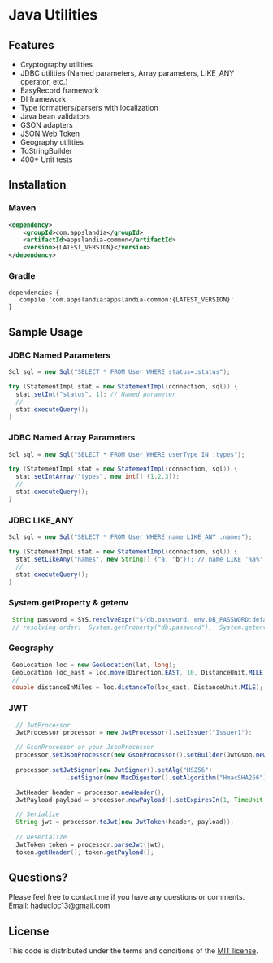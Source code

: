 # Java Utilities 

## Features
- Cryptography utilities
- JDBC utilities (Named parameters, Array parameters, LIKE_ANY operator, etc.)
- EasyRecord framework
- DI framework
- Type formatters/parsers with localization
- Java bean validators
- GSON adapters
- JSON Web Token
- Geography utilities
- ToStringBuilder
- 400+ Unit tests

## Installation

### Maven
```XML
<dependency>
    <groupId>com.appslandia</groupId>
    <artifactId>appslandia-common</artifactId>
    <version>{LATEST_VERSION}</version>
</dependency>
```

### Gradle
```
dependencies {
   compile 'com.appslandia:appslandia-common:{LATEST_VERSION}'
}
```

## Sample Usage
### JDBC Named Parameters
```java
Sql sql = new Sql("SELECT * FROM User WHERE status=:status");

try (StatementImpl stat = new StatementImpl(connection, sql)) {
  stat.setInt("status", 1); // Named parameter
  //
  stat.executeQuery();
}
```
### JDBC Named Array Parameters
```java
Sql sql = new Sql("SELECT * FROM User WHERE userType IN :types");

try (StatementImpl stat = new StatementImpl(connection, sql)) {
  stat.setIntArray("types", new int[] {1,2,3});
  //
  stat.executeQuery();
}
```
### JDBC LIKE_ANY
```java
Sql sql = new Sql("SELECT * FROM User WHERE name LIKE_ANY :names");

try (StatementImpl stat = new StatementImpl(connection, sql)) {
  stat.setLikeAny("names", new String[] {"a, "b"}); // name LIKE '%a%' OR name LIKE '%b%'
  //
  stat.executeQuery();
}
```
### System.getProperty & getenv
```java
 String password = SYS.resolveExpr("${db.password, env.DB_PASSWORD:default_password}")
 // resolving order:  System.getProperty("db.password"),  System.getenv("DB_PASSWORD"), default_password
```
### Geography
```java
 GeoLocation loc = new GeoLocation(lat, long);
 GeoLocation loc_east = loc.move(Direction.EAST, 10, DistanceUnit.MILE);
 //
 double distanceInMiles = loc.distanceTo(loc_east, DistanceUnit.MILE); // ~10 miles
```
### JWT
```java
  // JwtProcessor
  JwtProcessor processor = new JwtProcessor().setIssuer("Issuer1");

  // GsonProcessor or your JsonProcessor
  processor.setJsonProcessor(new GsonProcessor().setBuilder(JwtGson.newGsonBuilder()));
  
  processor.setJwtSigner(new JwtSigner().setAlg("HS256")
  				.setSigner(new MacDigester().setAlgorithm("HmacSHA256").setSecret("secret")));

  JwtHeader header = processor.newHeader();
  JwtPayload payload = processor.newPayload().setExpiresIn(1, TimeUnit.DAYS);

  // Serialize
  String jwt = processor.toJwt(new JwtToken(header, payload));
  
  // Deserialize
  JwtToken token = processor.parseJwt(jwt);
  token.getHeader(); token.getPayload();
```
## Questions?
Please feel free to contact me if you have any questions or comments.
Email: haducloc13@gmail.com

## License
This code is distributed under the terms and conditions of the [MIT license](LICENSE).
